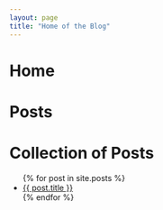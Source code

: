 ```yaml
---
layout: page
title: "Home of the Blog"
---
```


# Home

# Posts


# Collection of Posts

<ul>
  {% for post in site.posts %}
    <li>
      <a href="{{ post.url }}">{{ post.title }}</a>
    </li>
  {% endfor %}
</ul>